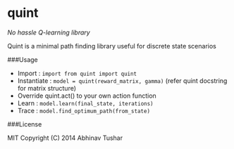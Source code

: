 quint
=====

*No hassle Q-learning library*

Quint is a minimal path finding library useful for discrete state scenarios

###Usage

*	Import : `import from quint import quint`
*	Instantiate : `model = quint(reward_matrix, gamma)` (refer quint docstring for matrix structure)
* Override quint.act() to your own action function
*	Learn : `model.learn(final_state, iterations)`
* Trace : `model.find_optimum_path(from_state)`

###License

MIT
Copyright (C) 2014 Abhinav Tushar